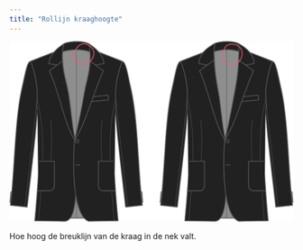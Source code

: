 ```yaml
---
title: "Rollijn kraaghoogte"
---
```


![Hoogte breuklijn kraag](rolllinecollarheight.svg)

Hoe hoog de breuklijn van de kraag in de nek valt.




